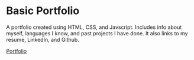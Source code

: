 # Basic Portfolio

A portfolio created using HTML, CSS, and Javscript. Includes info about myself, languages I know, and past projects I have done. It also links to my resume, LinkedIn, and Github.

[Portfolio](https://eelac.github.io/basicportfolio/)
